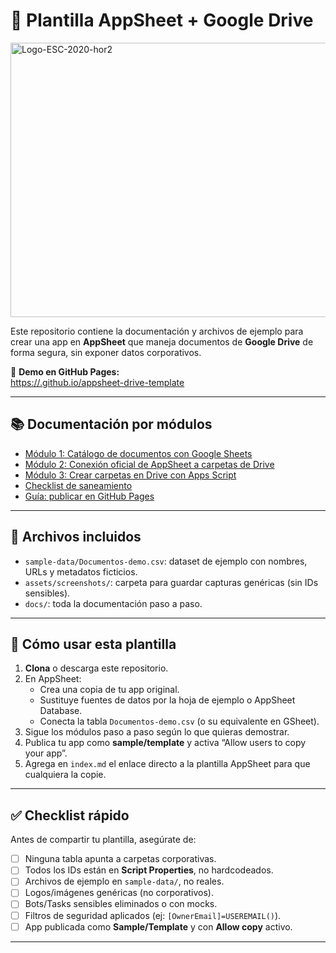 
# 📂 Plantilla AppSheet + Google Drive
<img width="1291" height="439" alt="Logo-ESC-2020-hor2" src="https://github.com/user-attachments/assets/cf53bddf-1cce-464f-a251-c36fb72ac571" />

Este repositorio contiene la documentación y archivos de ejemplo para crear una app en **AppSheet** que maneja documentos de **Google Drive** de forma segura, sin exponer datos corporativos.

🔗 **Demo en GitHub Pages:**  
[https://<tu-usuario>.github.io/appsheet-drive-template](https://<tu-usuario>.github.io/appsheet-drive-template)

---

## 📚 Documentación por módulos

- [Módulo 1: Catálogo de documentos con Google Sheets](docs/modulo-1-catalogo-sheets.md)  
- [Módulo 2: Conexión oficial de AppSheet a carpetas de Drive](docs/modulo-2-drive-folder.md)  
- [Módulo 3: Crear carpetas en Drive con Apps Script](docs/modulo-3-appscript-carpetas.md)  
- [Checklist de saneamiento](docs/checklist-saneamiento.md)  
- [Guía: publicar en GitHub Pages](docs/gh-pages-setup.md)

---

## 📂 Archivos incluidos

- `sample-data/Documentos-demo.csv`: dataset de ejemplo con nombres, URLs y metadatos ficticios.  
- `assets/screenshots/`: carpeta para guardar capturas genéricas (sin IDs sensibles).  
- `docs/`: toda la documentación paso a paso.  

---

## 🚀 Cómo usar esta plantilla

1. **Clona** o descarga este repositorio.  
2. En AppSheet:
   - Crea una copia de tu app original.  
   - Sustituye fuentes de datos por la hoja de ejemplo o AppSheet Database.  
   - Conecta la tabla `Documentos-demo.csv` (o su equivalente en GSheet).  
3. Sigue los módulos paso a paso según lo que quieras demostrar.  
4. Publica tu app como **sample/template** y activa “Allow users to copy your app”.  
5. Agrega en `index.md` el enlace directo a la plantilla AppSheet para que cualquiera la copie.  

---

## ✅ Checklist rápido

Antes de compartir tu plantilla, asegúrate de:

- [ ] Ninguna tabla apunta a carpetas corporativas.  
- [ ] Todos los IDs están en **Script Properties**, no hardcodeados.  
- [ ] Archivos de ejemplo en `sample-data/`, no reales.  
- [ ] Logos/imágenes genéricas (no corporativos).  
- [ ] Bots/Tasks sensibles eliminados o con mocks.  
- [ ] Filtros de seguridad aplicados (ej: `[OwnerEmail]=USEREMAIL()`).  
- [ ] App publicada como **Sample/Template** y con **Allow copy** activo.  

---
